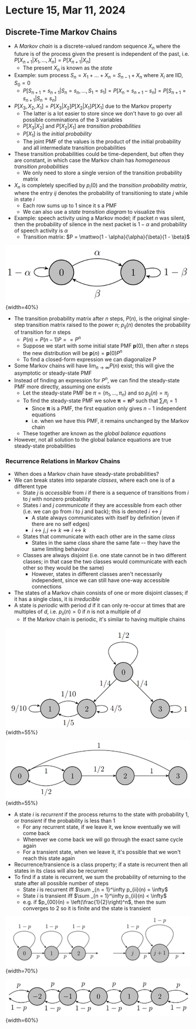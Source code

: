 # Lecture 15, Mar 11, 2024

## Discrete-Time Markov Chains

* A *Markov chain* is a discrete-valued random sequence $X_n$ where the future is of the process given the present is independent of the past, i.e. $P[X_{n + 1} | X_1, \dots, X_n] = P[X_{n + 1} | X_n]$
	* The present $X_n$ is known as the *state*
* Example: sum process $S_n = X_1 + \dots + X_n = S_{n - 1} + X_n$ where $X_i$ are IID, $S_0 = 0$
	* $P[S_{n + 1} = s_{n + 1} | S_n = s_n, \dots, S_1 = s_1] = P[X_n = s_{n + 1} - s_n] = P[S_{n + 1} = s_{n + 1} | S_n = s_n]$
* $P[X_3, X_2, X_1] = P[X_3 | X_2]P[X_2 | X_1]P[X_1]$ due to the Markov property
	* The latter is a lot easier to store since we don't have to go over all possible comminations of the 3 variables
	* $P[X_3 | X_2]$ and $P[X_2 | X_1]$ are *transition probabilities*
	* $P[X_1]$ is the *initial probability*
	* The joint PMF of the values is the product of the initial probability and all intermediate transition probabilities
* These transition probabilities could be time-dependent, but often they are constant, in which case the Markov chain has *homogeneous transition probabilities*
	* We only need to store a single version of the transition probability matrix
* $X_n$ is completely specified by $p_i(0)$ and the *transition probability matrix*, where the entry $ij$ denotes the probability of transitioning to state $j$ while in state $i$
	* Each row sums up to 1 since it s a PMF
	* We can also use a *state transition diagram* to visualize this
* Example: speech activity using a Markov model; if packet $n$ was silent, then the probability of silence in the next packet is $1 - \alpha$ and probability of speech activity is $\alpha$
	* Transition matrix: $P = \mattwo{1 - \alpha}{\alpha}{\beta}{1 - \beta}$

![State transition diagram for example.](./imgs/lec15_1.png){width=40%}

* The transition probability matrix after $n$ steps, $P(n)$, is the original single-step transition matrix raised to the power $n$; $p_{ij}(n)$ denotes the probability of transition for $n$ steps
	* $P(n) = P(n - 1)P = = P^n$
	* Suppose we start with some initial state PMF $\bm p(0)$, then after $n$ steps the new distribution will be $\bm p(n) = \bm p(0)P^n$
	* To find a closed-form expression we can diagonalize $P$
* Some Markov chains will have $\lim _{n \to \infty} P(n)$ exist; this will give the asymptotic or steady-state PMF
* Instead of finding an expression for $P^n$, we can find the steady-state PMF more directly, assuming one exists
	* Let the steady-state PMF be $\pi = (\pi _1, \dots, \pi _n)$ and so $p_{ij}(n) = \pi _j$
	* To find the steady-state PMF we solve $\bm\pi = \bm\pi P$ such that $\sum _i \pi _i = 1$
		* Since $\bm\pi$ is a PMF, the first equation only gives $n - 1$ independent equations
		* i.e. when we have this PMF, it remains unchanged by the Markov chain
	* These together are known as the *global balance equations*
* However, not all solution to the global balance equations are true steady-state probabilities

### Recurrence Relations in Markov Chains

* When does a Markov chain have steady-state probabilities?
* We can break states into separate *classes*, where each one is of a different type
	* State $j$ is *accessible* from $i$ if there is a sequence of transitions from $i$ to $j$ with nonzero probability
	* States $i$ and $j$ *communicate* if they are accessible from each other (i.e. we can go from $i$ to $j$ and back); this is denoted $i \leftrightarrow j$
		* A state always communicates with itself by definition (even if there are no self edges)
		* $i \leftrightarrow j, j \leftrightarrow k \implies i \leftrightarrow k$
	* States that communicate with each other are in the same *class*
		* States in the same class share the same fate -- they have the same limiting behaviour
	* Classes are always disjoint (i.e. one state cannot be in two different classes; in that case the two classes would communicate with each other so they would be the same)
		* However, states in different classes aren't necessarily independent, since we can still have one-way accessible connections
* The states of a Markov chain consists of one or more disjoint classes; if it has a single class, it is *irreducible*
* A state is *periodic* with period $d$ if it can only re-occur at times that are multiples of $d$, i.e. $p_{ii}(n) = 0$ if $n$ is not a multiple of $d$
	* If the Markov chain is periodic, it's similar to having multiple chains

![State transition diagram for a Markov chain with 3 classes: $\set{0}, \set{1, 2}, \set{3}$. This is aperiodic.](./imgs/lec15_2.png){width=55%}

![State transition diagram for a Markov chain with a single class. This is periodic with period 2.](./imgs/lec15_3.png){width=55%}

* A state $i$ is *recurrent* if the process returns to the state with probability 1, or *transient* if the probability is less than 1
	* For any recurrent state, if we leave it, we know eventually we will come back
	* Whenever we come back we will go through the exact same cycle again
	* For a transient state, when we leave it, it's possible that we won't reach this state again
* Recurrence/transience is a class property; if a state is recurrent then all states in its class will also be recurrent
* To find if a state is recurrent, we sum the probability of returning to the state after all possible number of steps
	* State $i$ is recurrent iff $\sum _{n = 1}^\infty p_{ii}(n) = \infty$
	* State $i$ is transient iff $\sum _{n = 1}^\infty p_{ii}(n) < \infty$
	* e.g. if $p_{00}(n) = \left(\frac{1}{2}\right)^n$, then the sum converges to 2 so it is finite and the state is transient

![Binomial counting process state transition diagram. Each state is its own class and every class/state is transient.](./imgs/lec15_4.png){width=70%}

![Random walk process state transition diagram. All states are in the same class. This is also periodic.](./imgs/lec15_5.png){width=60%}


